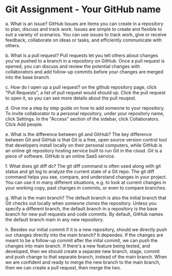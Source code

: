 # Git Assignment - Your GitHub name

a. What is an issue?
GitHub Issues are items you can create in a repository to plan, discuss and track work. Issues are simple to create and flexible to suit a variety of scenarios. You can use issues to track work, give or receive feedback, collaborate on ideas or tasks, and efficiently communicate with others.

b. What is a pull request?
Pull requests let you tell others about changes you've pushed to a branch in a repository on GitHub. Once a pull request is opened, you can discuss and review the potential changes with collaborators and add follow-up commits before your changes are merged into the base branch.

c. How do I open up a pull request?
on the github repository page, click "Pull Requests", a list of pull request would should up. Click the pull request to open it, so you can see more details about the pull reuqest.

d. Give me a step by step guide on how to add someone to your repository.
To invite collaborator to a personal repository, under your repository name, click Settings. In the "Access" section of the sidebar, click Collaborators. Click Add people.

e. What is the difference between git and GitHub?
The key difference between Git and GitHub is that Git is a free, open source version control tool that developers install locally on their personal computers, while GitHub is an online git repository hosting service built to run Git in the cloud. Git is a piece of software. GitHub is an online SaaS service.

f. What does git diff do?
The git diff command is often used along with git status and git log to analyze the current state of a Git repo.
The git diff command helps you see, compare, and understand changes in your project. You can use it in many different situations, e.g. to look at current changes in your working copy, past changes in commits, or even to compare branches.

g. What is the main branch?
The default branch is also the initial branch that Git checks out locally when someone clones the repository. Unless you specify a different branch, the default branch in a repository is the base branch for new pull requests and code commits. By default, GitHub names the default branch main in any new repository.

h. Besides our initial commit if it is a new repository, should we directly push our changes directly into the main branch?
It dependes.
If the changes are meant to be a follow-up commit after the inital commit, we can push the changes into main branch.
If there's a new feature being tested, and developed, then we should create a separate new branch, stage, commit and push change to that separate branch, instead of the main branch. When we are confident and ready to merge the new branch to the main branch, then we can create a pull request, then merge the two.
